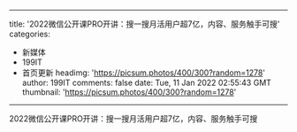 
---
title: '2022微信公开课PRO开讲：搜一搜月活用户超7亿，内容、服务触手可搜'
categories: 
 - 新媒体
 - 199IT
 - 首页更新
headimg: 'https://picsum.photos/400/300?random=1278'
author: 199IT
comments: false
date: Tue, 11 Jan 2022 02:55:43 GMT
thumbnail: 'https://picsum.photos/400/300?random=1278'
---

<div>   
2022微信公开课PRO开讲：搜一搜月活用户超7亿，内容、服务触手可搜  
</div>
            